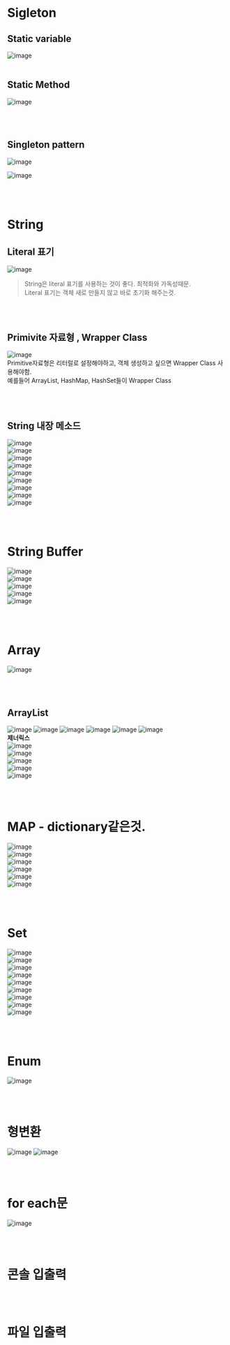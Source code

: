 # Sigleton
## Static variable
![image](https://user-images.githubusercontent.com/84604563/163898977-b4a1112f-467b-4543-9573-63bbdc4becaf.png)
<br></br>

## Static Method
![image](https://user-images.githubusercontent.com/84604563/163899064-6ed3b60c-f311-47e0-b2de-fe9581d2ebe2.png)

<br></br>

## Singleton pattern
![image](https://user-images.githubusercontent.com/84604563/163898886-946d9881-24b4-465e-b6de-4e31799ecc6e.png)  

![image](https://user-images.githubusercontent.com/84604563/163898936-56539869-1cee-47aa-9f58-55755df2a0c9.png)

<br></br>

# String
## Literal 표기
![image](https://user-images.githubusercontent.com/84604563/163899410-f89fe96c-439d-4194-91e5-4aec8a1aaa6c.png)
> String은 literal 표기를 사용하는 것이 좋다. 최적화와 가독성때문.    
> Literal 표기는 객체 새로 만들지 않고 바로 초기화 해주는것.  

<br></br>

## Primivite 자료형 , Wrapper Class
![image](https://user-images.githubusercontent.com/84604563/163899699-6b46e397-38e9-414e-97d8-103bbb6e9bd9.png)  
Primitive자료형은 리터럴로 설정해야하고, 객체 생성하고 싶으면 Wrapper Class 사용해야함.  
예를들어 ArrayList, HashMap, HashSet들이 Wrapper Class  

<br></br>

## String 내장 메소드
![image](https://user-images.githubusercontent.com/84604563/163899944-40084616-514b-491c-90a4-1d36e63e0756.png)    
![image](https://user-images.githubusercontent.com/84604563/163899978-1aaf36c9-931c-46cb-a706-e88015a27521.png)  
![image](https://user-images.githubusercontent.com/84604563/163900027-2b60ea0d-571d-4707-92cc-6ece884cff11.png)  
![image](https://user-images.githubusercontent.com/84604563/163900143-ffd548de-6f0f-496f-9f5e-46e05aaf845f.png)  
![image](https://user-images.githubusercontent.com/84604563/163900216-c664fe35-f733-46e2-9d89-ca239983eaec.png)  
![image](https://user-images.githubusercontent.com/84604563/163900230-99c33547-317b-4d13-8cea-b5fbba4eae85.png)  
![image](https://user-images.githubusercontent.com/84604563/163900250-277dc49f-cd51-469c-9a30-adc9e89ed21f.png)  
![image](https://user-images.githubusercontent.com/84604563/163900289-5296e202-17a4-42da-b43a-628de9954106.png)  
![image](https://user-images.githubusercontent.com/84604563/163900459-2e18817f-b08a-4533-b10a-4c4b61d27f6e.png)  

<br></br>

# String Buffer
![image](https://user-images.githubusercontent.com/84604563/163901186-61f134e3-0942-44d1-bd43-a1877de63e64.png)   
![image](https://user-images.githubusercontent.com/84604563/163901269-fd24d3e7-ff0f-459a-b146-c1a7493cd81e.png)  
![image](https://user-images.githubusercontent.com/84604563/163901446-0785c825-c17b-4c48-9015-e82169477c99.png)  
![image](https://user-images.githubusercontent.com/84604563/163901471-5fa228cc-339b-4364-8da4-5d5da0a3f6fd.png)  
![image](https://user-images.githubusercontent.com/84604563/163901510-1dd4c97a-f4b4-4394-9bc4-6f59c99ab460.png)  

<br></br>

# Array
![image](https://user-images.githubusercontent.com/84604563/163901605-83d1f6ee-6b30-4974-9734-9898fe049407.png)


<br></br>

## ArrayList
![image](https://user-images.githubusercontent.com/84604563/163902323-4c08135c-2ad3-49e6-8be6-ac786a8f1808.png)
![image](https://user-images.githubusercontent.com/84604563/163902339-72d73f6a-5e25-4245-b4f2-ef6208985a3c.png)
![image](https://user-images.githubusercontent.com/84604563/163902367-8b2c035b-3cb7-4448-aee2-439d08c0cd00.png)
![image](https://user-images.githubusercontent.com/84604563/163902374-4e60b15c-ee3e-43d9-bf64-72c28addb8ae.png)
![image](https://user-images.githubusercontent.com/84604563/163902394-2ddf7c07-2903-4756-8ffe-51bfef92b984.png)
![image](https://user-images.githubusercontent.com/84604563/163902446-8a1aac7a-8e2c-4cd7-a1a3-744d91db4490.png)  
**제너릭스**  
![image](https://user-images.githubusercontent.com/84604563/163902483-c315bf4a-4619-469f-a07f-2b2c9d4616f8.png)  
![image](https://user-images.githubusercontent.com/84604563/163916685-f2900c2a-8fd4-4431-b1ee-856126944034.png)  
![image](https://user-images.githubusercontent.com/84604563/163916721-a1875f88-a60c-4695-9374-cce3bab3143b.png)  
![image](https://user-images.githubusercontent.com/84604563/163916838-8ac6eed8-83fc-48e8-bcac-5e377bfbfa1a.png)  
![image](https://user-images.githubusercontent.com/84604563/163916932-f90167b0-bc69-418a-acde-4ccda896b461.png)  

<br></br>

# MAP - dictionary같은것.
![image](https://user-images.githubusercontent.com/84604563/163917018-7c87b128-18f2-4c67-8016-f765c08b0d88.png)   
![image](https://user-images.githubusercontent.com/84604563/163917051-11647718-c74d-4eec-8b9c-04b4ad827d77.png)   
![image](https://user-images.githubusercontent.com/84604563/163917120-297fc55b-6c5f-42d3-8097-5852efa72dd3.png)  
![image](https://user-images.githubusercontent.com/84604563/163917240-706a0c3d-ba4c-4083-a218-aa529aa0003e.png)   
![image](https://user-images.githubusercontent.com/84604563/163945681-4164612b-4c26-4f8a-8bcc-41585048fde3.png)   
![image](https://user-images.githubusercontent.com/84604563/163945803-580654d8-63ce-4ca4-b4f4-b58f4a525850.png)  

<br></br>

# Set  
![image](https://user-images.githubusercontent.com/84604563/163946097-d4d8dab5-9945-4dbe-8614-9c15249d2126.png)          
![image](https://user-images.githubusercontent.com/84604563/163946171-8856ebd3-926e-4bab-8d80-76456eeafcc6.png)       
![image](https://user-images.githubusercontent.com/84604563/163946206-cc0bb91f-300b-4c68-b2ba-0d53beae23cf.png)      
![image](https://user-images.githubusercontent.com/84604563/163946271-ef7d1ad2-eded-443e-9e30-cf591652f9d2.png)      
![image](https://user-images.githubusercontent.com/84604563/163946301-c221df46-6453-4024-94c0-365016ad534e.png)      
![image](https://user-images.githubusercontent.com/84604563/163946320-c96b5764-b2ff-49c5-98ba-1140f6e334d2.png)    
![image](https://user-images.githubusercontent.com/84604563/163946372-9d2b2a79-0553-474a-9a54-c03bf3975206.png)     
![image](https://user-images.githubusercontent.com/84604563/163946386-201c3509-0cb5-4b6b-8f73-cff2da66a0d8.png)    
![image](https://user-images.githubusercontent.com/84604563/163946394-9ca852af-d415-4025-b50a-b758ce66bfa4.png)  

<br></br>

# Enum
![image](https://user-images.githubusercontent.com/84604563/163946656-777b25fd-dda4-4db0-a31e-3faf3b46fcd6.png)

<br></br>

# 형변환
![image](https://user-images.githubusercontent.com/84604563/163946990-53f18865-2f24-4a8d-8e8c-2feb6ac6e4bc.png)
![image](https://user-images.githubusercontent.com/84604563/163947078-f3a2d07f-667c-4209-a7db-f6b953e5911e.png)

<br></br>

# for each문
![image](https://user-images.githubusercontent.com/84604563/163947272-8923036b-29b7-4037-8704-19c74cdeb05f.png)

<br></br>

# 콘솔 입출력

<br></br>

# 파일 입출력
